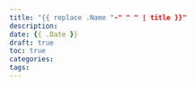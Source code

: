 ```yaml
---
title: "{{ replace .Name "-" " " | title }}"
description:
date: {{ .Date }}
draft: true
toc: true
categories:
tags:
---
```

